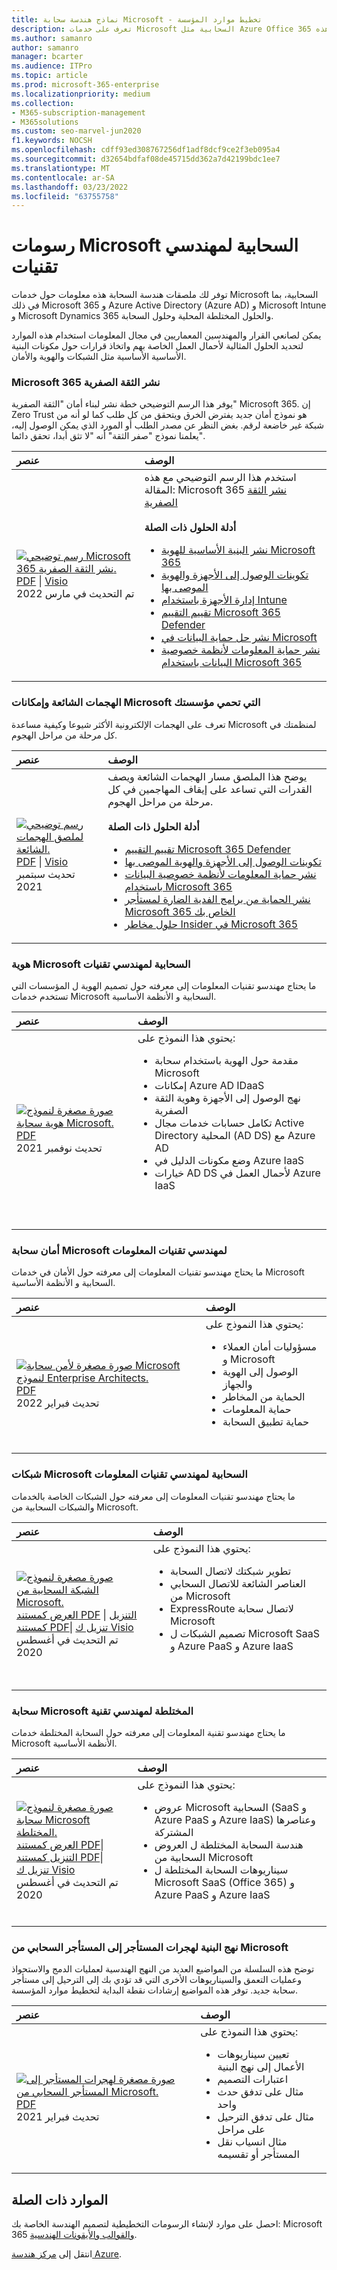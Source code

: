 ```yaml
---
title: نماذج هندسة سحابة Microsoft - تخطيط موارد المؤسسة
description: تعرف على خدمات Microsoft السحابية مثل Azure Office 365 الرسومات التخطيطية والتوضيحات الهندسية هذه.
ms.author: samanro
author: samanro
manager: bcarter
ms.audience: ITPro
ms.topic: article
ms.prod: microsoft-365-enterprise
ms.localizationpriority: medium
ms.collection:
- M365-subscription-management
- M365solutions
ms.custom: seo-marvel-jun2020
f1.keywords: NOCSH
ms.openlocfilehash: cdff93ed308767256df1adf8dcf9ce2f3eb095a4
ms.sourcegitcommit: d32654bdfaf08de45715dd362a7d42199bdc1ee7
ms.translationtype: MT
ms.contentlocale: ar-SA
ms.lasthandoff: 03/23/2022
ms.locfileid: "63755758"
---
```

# <a name="microsoft-cloud-for-it-architects-illustrations"></a>رسومات Microsoft السحابية لمهندسي تقنيات

توفر لك ملصقات هندسة السحابة هذه معلومات حول خدمات Microsoft السحابية، بما في ذلك Microsoft 365 و Azure Active Directory (Azure AD) و Microsoft Intune و Microsoft Dynamics 365 والحلول المختلطة المحلية وحلول السحابة. 

يمكن لصانعي القرار والمهندسين المعماريين في مجال المعلومات استخدام هذه الموارد لتحديد الحلول المثالية لأحمال العمل الخاصة بهم واتخاذ قرارات حول مكونات البنية الأساسية الأساسية مثل الشبكات والهوية والأمان.

<a name="zero trust"></a>
### <a name="microsoft-365-zero-trust-deployment-plan"></a>Microsoft 365 نشر الثقة الصفرية


يوفر هذا الرسم التوضيحي خطة نشر لبناء أمان "الثقة الصفرية" Microsoft 365. إن Zero Trust هو نموذج أمان جديد يفترض الخرق ويتحقق من كل طلب كما لو أنه من شبكة غير خاضعة لرقم. بغض النظر عن مصدر الطلب أو المورد الذي يمكن الوصول إليه، يعلمنا نموذج "صفر الثقة" أنه "لا تثق أبدا، تحقق دائما".

| عنصر | الوصف |
|:-----|:-----|
|[![رسم توضيحي Microsoft 365 نشر الثقة الصفرية.](../media/solutions-architecture-center/m365-zero-trust-deployment-plan-thumb.png) ](https://download.microsoft.com/download/f/d/b/fdb6ab0c-34bb-4cb8-84e6-5de8f13298da/m365-zero-trust-deployment-plan.pdf) <br/> [PDF](https://download.microsoft.com/download/f/d/b/fdb6ab0c-34bb-4cb8-84e6-5de8f13298da/m365-zero-trust-deployment-plan.pdf) \| [Visio](https://download.microsoft.com/download/f/d/b/fdb6ab0c-34bb-4cb8-84e6-5de8f13298da/m365-zero-trust-deployment-plan.vsdx) <br/> تم التحديث في مارس 2022 | استخدم هذا الرسم التوضيحي مع هذه المقالة: Microsoft 365 [نشر الثقة الصفرية](../security/Microsoft-365-zero-trust.md) <br/><br/>**أدلة الحلول ذات الصلة** <br/> <ul><li>[نشر البنية الأساسية للهوية Microsoft 365](/microsoft-365/enterprise/deploy-identity-solution-overview)</li><li>[تكوينات الوصول إلى الأجهزة والهوية الموصى بها](../security/office-365-security/microsoft-365-policies-configurations.md)</li><li>[إدارة الأجهزة باستخدام Intune](manage-devices-with-intune-overview.md)</li><li>[تقييم التقييم Microsoft 365 Defender](../security/defender/eval-overview.md)</li><li>[نشر حل حماية البيانات في Microsoft](../compliance/information-protection-solution.md)</li><li>[نشر حماية المعلومات لأنظمة خصوصية البيانات باستخدام Microsoft 365](information-protection-deploy.md)</li></ul>

<a name="attacks"></a>
### <a name="common-attacks-and-microsoft-capabilities-that-protect-your-organization"></a>الهجمات الشائعة وإمكانات Microsoft التي تحمي مؤسستك

تعرف على الهجمات الإلكترونية الأكثر شيوعا وكيفية مساعدة Microsoft لمنظمتك في كل مرحلة من مراحل الهجوم. 

| عنصر | الوصف |
|:-----|:-----|
|[![رسم توضيحي لملصق الهجمات الشائعة.](../media/solutions-architecture-center/common-attacks-model-thumb.png) ](https://download.microsoft.com/download/F/A/C/FACFC1E9-FA35-4DF1-943C-8D4237B4275B/MSFT_Cloud_architecture_security_commonattacks.pdf) <br/> [PDF](https://download.microsoft.com/download/F/A/C/FACFC1E9-FA35-4DF1-943C-8D4237B4275B/MSFT_Cloud_architecture_security_commonattacks.pdf) \| [Visio](https://download.microsoft.com/download/F/A/C/FACFC1E9-FA35-4DF1-943C-8D4237B4275B/MSFT_Cloud_architecture_security_commonattacks.vsdx) <br/> تحديث سبتمبر 2021 | يوضح هذا الملصق مسار الهجمات الشائعة ويصف القدرات التي تساعد على إيقاف المهاجمين في كل مرحلة من مراحل الهجوم. <br/><br/>**أدلة الحلول ذات الصلة** <br/> <ul><li>[تقييم التقييم Microsoft 365 Defender](../security/defender/eval-overview.md)</li><li>[تكوينات الوصول إلى الأجهزة والهوية الموصى بها](../security/office-365-security/microsoft-365-policies-configurations.md)</li><li>[نشر حماية المعلومات لأنظمة خصوصية البيانات باستخدام Microsoft 365](information-protection-deploy.md)</li><li>[نشر الحماية من برامج الفدية الضارة لمستأجر Microsoft 365 الخاص بك](ransomware-protection-microsoft-365.md)</li><li>[حلول مخاطر Insider في Microsoft 365](../compliance/insider-risk-solution-overview.md)</li></ul>

<a name="identity"></a>
### <a name="microsoft-cloud-identity-for-it-architects"></a>هوية Microsoft السحابية لمهندسي تقنيات

ما يحتاج مهندسو تقنيات المعلومات إلى معرفته حول تصميم الهوية ل المؤسسات التي تستخدم خدمات Microsoft السحابية و الأنظمة الأساسية.
  
| عنصر | الوصف |
|:-----|:-----|
|[![صورة مصغرة لنموذج هوية سحابة Microsoft.](../media/solutions-architecture-center/msft-cloud-identity-model-thumb.png)](https://download.microsoft.com/download/3/6/a/36a7c1ba-fe48-414f-92c9-9c9ddba323cd/5594928a.pdf ) <br/> [PDF](https://download.microsoft.com/download/3/6/a/36a7c1ba-fe48-414f-92c9-9c9ddba323cd/5594928a.pdf )  <br/> تحديث نوفمبر 2021 | يحتوي هذا النموذج على:  <ul> <li> مقدمة حول الهوية باستخدام سحابة Microsoft </li><li> إمكانات Azure AD IDaaS </li><li>نهج الوصول إلى الأجهزة وهوية الثقة الصفرية</li><li> تكامل حسابات خدمات مجال Active Directory المحلية (AD DS) مع Azure AD </li><li> وضع مكونات الدليل في Azure IaaS </li><li> خيارات AD DS لأحمال العمل في Azure IaaS </li></ul><br/>  <br/>|

<a name="security"></a>
### <a name="microsoft-cloud-security-for-it-architects"></a>أمان سحابة Microsoft لمهندسي تقنيات المعلومات

ما يحتاج مهندسو تقنيات المعلومات إلى معرفته حول الأمان في خدمات Microsoft السحابية و الأنظمة الأساسية.
  
| عنصر | الوصف |
|:-----|:-----|
|[![صورة مصغرة لأمن سحابة Microsoft لنموذج Enterprise Architects.](../media/solutions-architecture-center/msft-cloud-security-model-thumb.png)](https://download.microsoft.com/download/6/D/F/6DFD7614-BBCF-4572-A871-E446B8CF5D79/MSFT_cloud_architecture_security.pdf) <br/> [PDF](https://download.microsoft.com/download/6/D/F/6DFD7614-BBCF-4572-A871-E446B8CF5D79/MSFT_cloud_architecture_security.pdf) <br/> تحديث فبراير 2022 | يحتوي هذا النموذج على: <ul><li>مسؤوليات أمان العملاء و Microsoft</li><li>الوصول إلى الهوية والجهاز</li><li>الحماية من المخاطر</li><li>حماية المعلومات </li><li>حماية تطبيق السحابة </li></ul><br/>|
   
<a name="networking"></a>
### <a name="microsoft-cloud-networking-for-it-architects"></a>شبكات Microsoft السحابية لمهندسي تقنيات المعلومات

ما يحتاج مهندسو تقنيات المعلومات إلى معرفته حول الشبكات الخاصة بالخدمات والشبكات السحابية من Microsoft.
  
| عنصر | الوصف |
|:-----|:-----|
|[![صورة مصغرة لنموذج الشبكة السحابية من Microsoft.](../media/solutions-architecture-center/msft-cloud-networking-model-thumb.png)](../downloads/MSFT_cloud_architecture_networking.pdf) <br/>  [العرض كمستند PDF](../downloads/MSFT_cloud_architecture_networking.pdf) \| [التنزيل كمستند PDF](https://github.com/MicrosoftDocs/microsoft-365-docs/raw/public/microsoft-365/downloads/MSFT_cloud_architecture_networking.pdf)\| [تنزيل ك Visio](https://github.com/MicrosoftDocs/microsoft-365-docs/raw/public/microsoft-365/downloads/MSFT_cloud_architecture_networking.vsdx)   <br/>تم التحديث في أغسطس 2020 | يحتوي هذا النموذج على: <ul><li> تطوير شبكتك لاتصال السحابة </li><li> العناصر الشائعة للاتصال السحابي من Microsoft </li><li> ExpressRoute لاتصال سحابة Microsoft </li><li> تصميم الشبكات ل Microsoft SaaS و Azure PaaS و Azure IaaS </li></ul><br/>  <br/>|

<a name="hybrid"></a>
### <a name="microsoft-hybrid-cloud-for-it-architects"></a>سحابة Microsoft المختلطة لمهندسي تقنية

ما يحتاج مهندسو تقنية المعلومات إلى معرفته حول السحابة المختلطة خدمات Microsoft الأنظمة الأساسية.
  
| عنصر | الوصف |
|:-----|:-----|
|[![صورة مصغرة لنموذج سحابة Microsoft المختلطة.](../media/solutions-architecture-center/msft-hybrid-cloud-model-thumb.png)](../downloads/MSFT_cloud_architecture_hybrid.pdf) <br/> [العرض كمستند PDF](../downloads/MSFT_cloud_architecture_hybrid.pdf)\| [التنزيل كمستند PDF](https://github.com/MicrosoftDocs/microsoft-365-docs/raw/public/microsoft-365/downloads/MSFT_cloud_architecture_hybrid.pdf)\| [تنزيل ك Visio](https://github.com/MicrosoftDocs/microsoft-365-docs/raw/public/microsoft-365/downloads/MSFT_cloud_architecture_hybrid.vsdx)     <br>تم التحديث في أغسطس 2020 | يحتوي هذا النموذج على: <ul><li> عروض Microsoft السحابية (SaaS و Azure PaaS و Azure IaaS) وعناصرها المشتركة </li><li> هندسة السحابة المختلطة ل العروض السحابية من Microsoft </li><li> سيناريوهات السحابة المختلطة ل Microsoft SaaS (Office 365) و Azure PaaS و Azure IaaS </li></ul><br/>|

### <a name="architecture-approaches-for-microsoft-cloud-tenant-to-tenant-migrations"></a>نهج البنية لهجرات المستأجر إلى المستأجر السحابي من Microsoft 
توضح هذه السلسلة من المواضيع العديد من النهج الهندسية لعمليات الدمج والاستحواذ وعمليات التعمق والسيناريوهات الأخرى التي قد تؤدي بك إلى الترحيل إلى مستأجر سحابة جديد. توفر هذه المواضيع إرشادات نقطة البداية لتخطيط موارد المؤسسة. 

| عنصر | الوصف |
|:-----|:-----|
|[![صورة مصغرة لهجرات المستأجر إلى المستأجر السحابي من Microsoft.](../media/solutions-architecture-center/msft-tenant-to-tenant-migration-thumb.png)](https://download.microsoft.com/download/b/a/1/ba19dfe7-96e2-4983-8783-4dcff9cebe7b/microsoft-365-tenant-to-tenant-migration.pdf) <br/> [PDF](https://download.microsoft.com/download/b/a/1/ba19dfe7-96e2-4983-8783-4dcff9cebe7b/microsoft-365-tenant-to-tenant-migration.pdf) <br/> تحديث فبراير 2021    |يحتوي هذا النموذج على: <ul><li>تعيين سيناريوهات الأعمال إلى نهج البنية</li><li>اعتبارات التصميم</li><li>مثال على تدفق حدث واحد</li><li>مثال على تدفق الترحيل على مراحل</li><li>مثال انسياب نقل المستأجر أو تقسيمه</li></ul>|


## <a name="related-resources"></a>الموارد ذات الصلة

احصل على موارد لإنشاء الرسومات التخطيطية لتصميم الهندسة الخاصة بك: Microsoft 365 [والقوالب والأيقونات الهندسية](architecture-icons-templates.md).

انتقل إلى [مركز هندسة Azure](/azure/architecture/).
